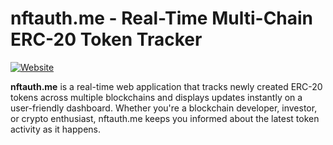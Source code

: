 # nftauth.me - Real-Time Multi-Chain ERC-20 Token Tracker  

[![Website](https://img.shields.io/badge/Website-nftauth.me-blue)](https://nftauth.me)  

**nftauth.me** is a real-time web application that tracks newly created ERC-20 tokens across multiple blockchains and displays updates instantly on a user-friendly dashboard. Whether you're a blockchain developer, investor, or crypto enthusiast, nftauth.me keeps you informed about the latest token activity as it happens.    
